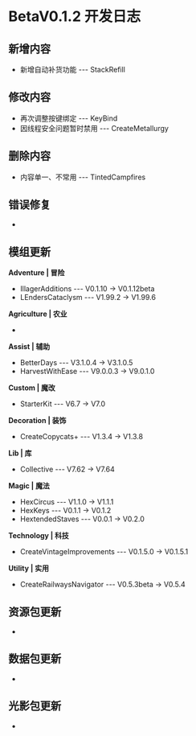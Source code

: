 # BetaV0.1.2 开发日志

## 新增内容

- 新增自动补货功能 --- StackRefill


## 修改内容

- 再次调整按键绑定 --- KeyBind
- 因线程安全问题暂时禁用 --- CreateMetallurgy


## 删除内容

- 内容单一、不常用  --- TintedCampfires


## 错误修复

- 

## 模组更新

**Adventure | 冒险**

- IllagerAdditions --- V0.1.10 -> V0.1.12beta
- LEndersCataclysm --- V1.99.2 -> V1.99.6

**Agriculture | 农业**

- 

**Assist | 辅助**

- BetterDays --- V3.1.0.4 -> V3.1.0.5
- HarvestWithEase --- V9.0.0.3 -> V9.0.1.0

**Custom | 魔改**

- StarterKit --- V6.7 -> V7.0

**Decoration | 装饰**

- CreateCopycats+ --- V1.3.4 -> V1.3.8

**Lib | 库**

- Collective --- V7.62 -> V7.64

**Magic | 魔法**

- HexCircus --- V1.1.0 -> V1.1.1
- HexKeys --- V0.1.1 -> V0.1.2
- HextendedStaves --- V0.0.1 -> V0.2.0

**Technology | 科技**

- CreateVintageImprovements --- V0.1.5.0 -> V0.1.5.1

**Utility | 实用**

- CreateRailwaysNavigator --- V0.5.3beta -> V0.5.4

## 资源包更新

- 

## 数据包更新

- 

## 光影包更新

- 
